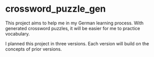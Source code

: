 # crossword_puzzle_gen

This project aims to help me in my German learning process. With generated crossword puzzles, it will be easier for me to practice vocabulary. 

I planned this project in three versions. Each version will build on the concepts of prior versions.
